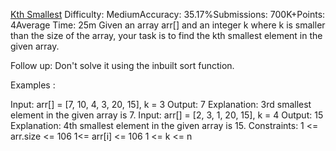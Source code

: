 [Kth Smallest](https://www.geeksforgeeks.org/problems/kth-smallest-element5635/1)
Difficulty: MediumAccuracy: 35.17%Submissions: 700K+Points: 4Average Time: 25m
Given an array arr[] and an integer k where k is smaller than the size of the array, your task is to find the kth smallest element in the given array.

Follow up: Don't solve it using the inbuilt sort function.

Examples :

Input: arr[] = [7, 10, 4, 3, 20, 15], k = 3
Output: 7
Explanation: 3rd smallest element in the given array is 7.
Input: arr[] = [2, 3, 1, 20, 15], k = 4 
Output: 15
Explanation: 4th smallest element in the given array is 15.
Constraints:
1 <= arr.size <= 106
1<= arr[i] <= 106
1 <= k <= n
